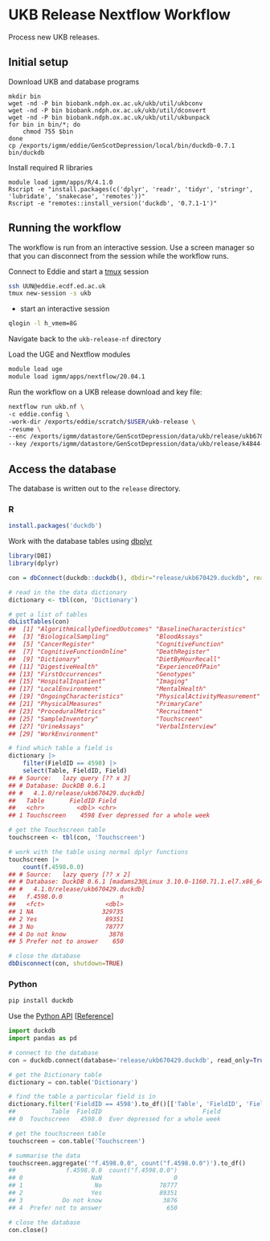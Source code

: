 # UKB Release Nextflow Workflow

Process new UKB releases.

## Initial setup

Download UKB and database programs
```
mkdir bin
wget -nd -P bin biobank.ndph.ox.ac.uk/ukb/util/ukbconv
wget -nd -P bin biobank.ndph.ox.ac.uk/ukb/util/dconvert
wget -nd -P bin biobank.ndph.ox.ac.uk/ukb/util/ukbunpack
for bin in bin/*; do
    chmod 755 $bin
done
cp /exports/igmm/eddie/GenScotDepression/local/bin/duckdb-0.7.1 bin/duckdb
```

Install required R libraries
```
module load igmm/apps/R/4.1.0
Rscript -e "install.packages(c('dplyr', 'readr', 'tidyr', 'stringr', 'lubridate', 'snakecase', 'remotes'))"
Rscript -e "remotes::install_version('duckdb', '0.7.1-1')"
```

## Running the workflow

The workflow is run from an interactive session. Use a screen manager so that you can disconnect from the session while the workflow runs. 

Connect to Eddie and start a [tmux](https://www.redhat.com/sysadmin/introduction-tmux-linux) session
```sh
ssh UUN@eddie.ecdf.ed.ac.uk
tmux new-session -s ukb
```
- start an interactive session
```sh
qlogin -l h_vmem=8G
```
Navigate back to the `ukb-release-nf` directory

Load the UGE and Nextflow modules
```sh
module load uge
module load igmm/apps/nextflow/20.04.1
```

Run the workflow on a UKB release download and key file:
```sh
nextflow run ukb.nf \
-c eddie.config \
-work-dir /exports/eddie/scratch/$USER/ukb-release \
-resume \
--enc /exports/igmm/datastore/GenScotDepression/data/ukb/release/ukb670429/ukb670429.enc \
--key /exports/igmm/datastore/GenScotDepression/data/ukb/release/k4844-keys/k4844r670429.key
```

## Access the database

The database is written out to the `release` directory.

### R

```r
install.packages('duckdb')
```

Work with the database tables using [dbplyr](https://dbplyr.tidyverse.org)

```r
library(DBI)
library(dplyr)

con = dbConnect(duckdb::duckdb(), dbdir="release/ukb670429.duckdb", read_only=TRUE)

# read in the the data dictionary
dictionary <- tbl(con, 'Dictionary')

# get a list of tables
dbListTables(con)
##  [1] "AlgorithmicallyDefinedOutcomes" "BaselineCharacteristics"       
##  [3] "BiologicalSampling"             "BloodAssays"                   
##  [5] "CancerRegister"                 "CognitiveFunction"             
##  [7] "CognitiveFunctionOnline"        "DeathRegister"                 
##  [9] "Dictionary"                     "DietByHourRecall"              
## [11] "DigestiveHealth"                "ExperienceOfPain"              
## [13] "FirstOccurrences"               "Genotypes"                     
## [15] "HospitalInpatient"              "Imaging"                       
## [17] "LocalEnvironment"               "MentalHealth"                  
## [19] "OngoingCharacteristics"         "PhysicalActivityMeasurement"   
## [21] "PhysicalMeasures"               "PrimaryCare"                   
## [23] "ProceduralMetrics"              "Recruitment"                   
## [25] "SampleInventory"                "Touchscreen"                   
## [27] "UrineAssays"                    "VerbalInterview"               
## [29] "WorkEnvironment"     

# find which table a field is
dictionary |>
    filter(FieldID == 4598) |>
    select(Table, FieldID, Field)
## # Source:   lazy query [?? x 3]
## # Database: DuckDB 0.6.1
## #   4.1.0/release/ukb670429.duckdb]
##   Table       FieldID Field                          
##   <chr>         <dbl> <chr>                          
## 1 Touchscreen    4598 Ever depressed for a whole week

# get the Touchscreen table
touchscreen <- tbl(con, 'Touchscreen')

# work with the table using normal dplyr functions
touchscreen |>
    count(f.4598.0.0)
## # Source:   lazy query [?? x 2]
## # Database: DuckDB 0.6.1 [madams23@Linux 3.10.0-1160.71.1.el7.x86_64:R
## #   4.1.0/release/ukb670429.duckdb]
##   f.4598.0.0                n
##   <fct>                 <dbl>
## 1 NA                   329735
## 2 Yes                   89351
## 3 No                    78777
## 4 Do not know            3876
## 5 Prefer not to answer    650

# close the database
dbDisconnect(con, shutdown=TRUE)
```

### Python

```sh
pip install duckdb
```

Use the [Python API](https://github.com/duckdb/duckdb/blob/master/examples/python/duckdb-python.py) [[Reference](https://duckdb.org/docs/api/python/reference/)]
```python
import duckdb
import pandas as pd

# connect to the database
con = duckdb.connect(database='release/ukb670429.duckdb', read_only=True)

# get the Dictionary table
dictionary = con.table('Dictionary')

# find the table a particular field is in
dictionary.filter('FieldID == 4598').to_df()[['Table', 'FieldID', 'Field']]
##          Table  FieldID                            Field
## 0  Touchscreen   4598.0  Ever depressed for a whole week

# get the touchscreen table
touchscreen = con.table('Touchscreen')

# summarise the data
touchscreen.aggregate('"f.4598.0.0", count("f.4598.0.0")').to_df()
##              f.4598.0.0  count("f.4598.0.0")
## 0                   NaN                    0
## 1                    No                78777
## 2                   Yes                89351
## 3           Do not know                 3876
## 4  Prefer not to answer                  650

# close the database
con.close()
```
